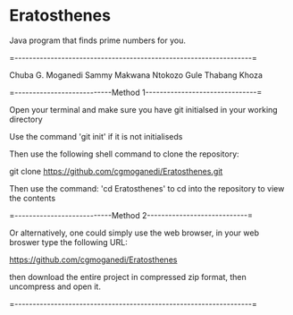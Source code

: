 # Eratosthenes
Java program that finds prime numbers for you.

=------------------------------------------------------------------=

Chuba G. Moganedi
Sammy Makwana
Ntokozo Gule
Thabang Khoza

=---------------------------Method 1-------------------------------=

Open your terminal and make sure you have git initialsed in your working directory

Use the command 'git init' if it is not initialiseds

Then use the following shell command to clone the repository:

git clone https://github.com/cgmoganedi/Eratosthenes.git

Then use the command: 'cd Eratosthenes' to cd into the repository to view the contents

=---------------------------Method 2----------------------------=

Or alternatively, one could simply use the web browser, in your web broswer type the following URL:

https://github.com/cgmoganedi/Eratosthenes

then download the entire project in compressed zip format, then uncompress and open it.

=------------------------------------------------------------------=

